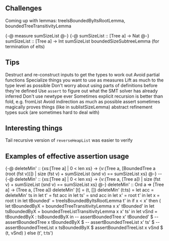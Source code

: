 ## Challenges

Coming up with lemmas: treeIsBoundedByItsRootLemma, boundedTreeTransitivityLemma

{-@ measure sumSizeList @-}
{-@ sumSizeList :: [Tree a] -> Nat @-}
sumSizeList :: [Tree a] -> Int
sumSizeList
boundedSizeSubtreeLemma (for termination of elts)

## Tips

Destruct and re-construct inputs to get the types to work out
Avoid partial functions
Specialize things you want to use as measures
Lift as much to the type level as possible
Don't worry about using parts of definitions before they're defined
Use `assert` to figure out what the SMT solver has already inferred
Don't use newtype ever
Sometimes explicit recursion is better than fold, e.g. fromList
Avoid indirection as much as possible
assert sometimes magically proves things (like in sublistSizeLemma)
abstract refinement types suck (are sometimes hard to deal with)



## Interesting things
Tail recursive version of `reverseHeapList` was easier to verify


## Examples of effective assertion usage

{-@ deleteMin' :: {xs:[Tree a] | 0 < len xs} -> {v:(Tree a, [BoundedTree a (root (fst v))]) | size (fst v) + sumSizeList (snd v) == sumSizeList xs} @-}
-- {-@ deleteMin' :: {xs:[Tree a] | 0 < len xs} -> {v:(Tree a, [Tree a]) | size (fst v) + sumSizeList (snd v) == sumSizeList xs} @-}
deleteMin' :: Ord a => [Tree a] -> (Tree a, [Tree a])
deleteMin' [t] = (t, [])
deleteMin' (t:ts) =
  let acc = deleteMin' ts in
  let t' = fst acc in
  let ts' = snd acc in
  let x' = root t' in
  let x = root t in
  let tBounded' = treeIsBoundedByItsRootLemma t' in
  if x < x'
  then (
    let tBoundedByX = boundedTreeTransitivityLemma x x' tBounded' in
    let tsBoundedByX = boundedTreeListTransitivityLemma x x' ts' in
    let vSnd = tBoundedByX : tsBoundedByX in
    -- assertBoundedTree x' tBounded' $
    -- assertBoundedTree x tBoundedByX $
    -- assertBoundedTreeList x' ts' $
    -- assertBoundedTreeList x tsBoundedByX $
    assertBoundedTreeList x vSnd $
    (t, vSnd)
  )
  else (t', t:ts')
